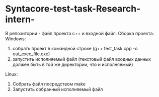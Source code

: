 # Syntacore-test-task-Research-intern-
В репозитории - файл проекта c++ и входной файл. 
Сборка проекта:
Windows: 
1) cобрать проект в командной строке (g++ test_task.cpp -o out_exec_file.exe)
2) запустить исполняемый файл (текстовый файл входных данных должен быть в той же директории, что и исполняемый)

Linux:
1) Собрать файл посредством make
2) Запустить собранный исполняемый файл
